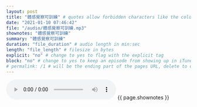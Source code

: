 ```yaml
---
layout: post
title: "體感覺察可訓練" # quotes allow forbidden characters like the colon
date: "2021-01-10 07:46:42"
file: "/audio/體感覺察可訓練.mp3"
shownotes: "體感覺察可訓練"
summary: "體感覺察可訓練"
duration: "file_duration" # audio length in min:sec
length: "file_length" # filesize in bytes
explicit: "no" # change to yes to flag with the explicit tag
block: "no" # change to yes to keep an episode from showing up in iTunes
# permalink: /1 # will be the ending part of the pages URL, delete to default to the title
---
```


<audio controls>
<source src="{{site.url}}{{site.baseurl}}{{ page.file }}" type="audio/x-mp3">
Your browser does not support the audio element.
</audio>
{{ page.shownotes }}

